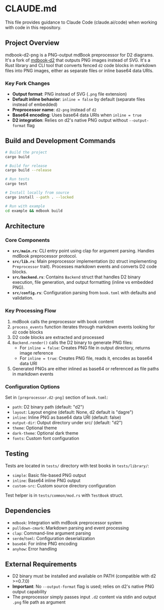 # CLAUDE.md

This file provides guidance to Claude Code (claude.ai/code) when working with code in this repository.

## Project Overview

mdbook-d2-png is a PNG-output mdBook preprocessor for D2 diagrams. It's a fork of [mdbook-d2](https://github.com/danieleades/mdbook-d2) that outputs PNG images instead of SVG. It's a Rust library and CLI tool that converts fenced `d2` code blocks in markdown files into PNG images, either as separate files or inline base64 data URIs.

### Key Fork Changes

- **Output format**: PNG instead of SVG (`.png` file extension)
- **Default inline behavior**: `inline = false` by default (separate files instead of embedded)
- **Preprocessor name**: `d2-png` instead of `d2`
- **Base64 encoding**: Uses base64 data URIs when `inline = true`
- **D2 integration**: Relies on d2's native PNG output without `--output-format` flag

## Build and Development Commands

```bash
# Build the project
cargo build

# Build for release
cargo build --release

# Run tests
cargo test

# Install locally from source
cargo install --path . --locked

# Run with example
cd example && mdbook build
```

## Architecture

### Core Components

- **`src/main.rs`**: CLI entry point using clap for argument parsing. Handles mdBook preprocessor protocol.
- **`src/lib.rs`**: Main preprocessor implementation (`D2` struct implementing `Preprocessor` trait). Processes markdown events and converts D2 code blocks.
- **`src/backend.rs`**: Contains `Backend` struct that handles D2 binary execution, file generation, and output formatting (inline vs embedded PNG).
- **`src/config.rs`**: Configuration parsing from `book.toml` with defaults and validation.

### Key Processing Flow

1. mdBook calls the preprocessor with book content
2. `process_events` function iterates through markdown events looking for `d2` code blocks
3. D2 code blocks are extracted and processed
4. `Backend.render()` calls the D2 binary to generate PNG files:
   - For `inline = false`: Creates PNG file in output directory, returns image reference
   - For `inline = true`: Creates PNG file, reads it, encodes as base64 data URI
5. Generated PNGs are either inlined as base64 or referenced as file paths in markdown events

### Configuration Options

Set in `[preprocessor.d2-png]` section of `book.toml`:
- `path`: D2 binary path (default: "d2")
- `layout`: Layout engine (default: None, d2 default is "dagre")
- `inline`: Inline PNG as base64 data URI (default: false)
- `output-dir`: Output directory under src/ (default: "d2")
- `theme`: Optional theme
- `dark-theme`: Optional dark theme
- `fonts`: Custom font configuration

## Testing

Tests are located in `tests/` directory with test books in `tests/library/`:
- `simple`: Basic file-based PNG output
- `inline`: Base64 inline PNG output
- `custom-src`: Custom source directory configuration

Test helper is in `tests/common/mod.rs` with `TestBook` struct.

## Dependencies

- `mdbook`: Integration with mdBook preprocessor system
- `pulldown-cmark`: Markdown parsing and event processing
- `clap`: Command-line argument parsing
- `serde`/`toml`: Configuration deserialization
- `base64`: For inline PNG encoding
- `anyhow`: Error handling

## External Requirements

- D2 binary must be installed and available on PATH (compatible with d2 >=0.7.0)
- **Important**: No `--output-format` flag is used; relies on d2's native PNG output capability
- The preprocessor simply passes input `.d2` content via stdin and output `.png` file path as argument